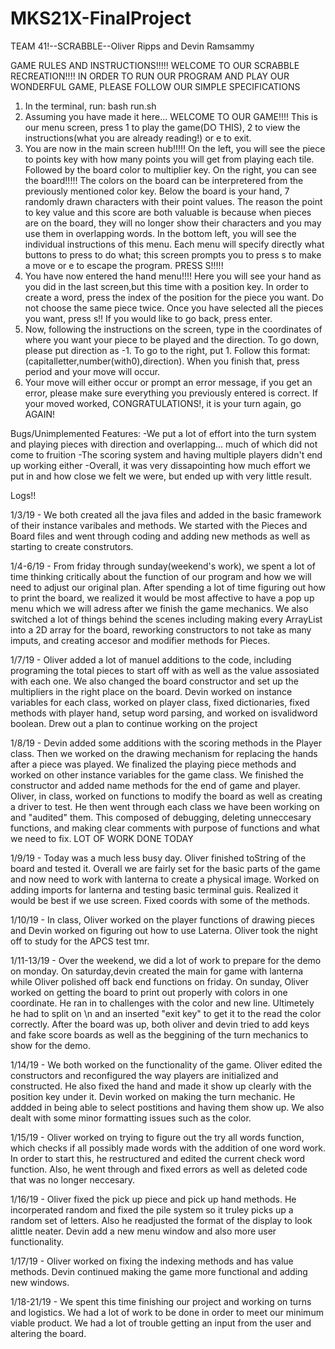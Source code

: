 # MKS21X-FinalProject

TEAM 41!--SCRABBLE--Oliver Ripps and Devin Ramsammy

GAME RULES AND INSTRUCTIONS!!!!!
WELCOME TO OUR SCRABBLE RECREATION!!!!
IN ORDER TO RUN OUR PROGRAM AND PLAY OUR WONDERFUL GAME, PLEASE FOLLOW OUR SIMPLE SPECIFICATIONS

1. In the terminal, run: bash run.sh
2. Assuming you have made it here...  WELCOME TO OUR GAME!!!!
   This is our menu screen, press 1 to play the game(DO THIS), 2 to view the instructions(what you are already reading!) or e to exit.
3. You are now in the main screen hub!!!!! 
   On the left, you will see the piece to points key with how many points you will get from playing each tile. Followed by       the board color to multiplier key.
   On the right, you can see the board!!!!!
   The colors on the board can be interpretered from the previously mentioned color key.
   Below the board is your hand, 7 randomly drawn characters with their point values. The reason the point to key value and      this score are both valuable is because when pieces are on the board, they will no longer show their characters and you may    use them in overlapping words.
   In the bottom left, you will see the individual instructions of this menu. Each menu will specify directly what buttons to    press to do what; this screen prompts you to press s to make a move or e to escape the program.
   PRESS S!!!!!
5. You have now entered the hand menu!!!!
   Here you will see your hand as you did in the last screen,but this time with a position key. In order to create a word,        press the index of the position for the piece you want. Do not choose the same piece twice.
   Once you have selected all the pieces you want, press s!!
   If you would like to go back, press enter.
6. Now, following the instructions on the screen, type in the coordinates of where you want your piece to be played and the      direction. To go down, please put direction as -1. To go to the right, put 1. Follow this format:            (capitalletter,number(with0),direction). When you finish that, press period and your move will occur.
7. Your move will either occur or prompt an error message, if you get an error, please make sure everything you previously entered is correct. If your moved worked, CONGRATULATIONS!, it is your turn again, go AGAIN!

Bugs/Unimplemented Features:
-We put a lot of effort into the turn system and playing pieces with direction and overlapping... much of which did not come to fruition
-The scoring system and having multiple players didn't end up working either
-Overall, it was very dissapointing how much effort we put in and how close we felt we were, but ended up with very little result.



Logs!!

1/3/19 - We both created all the java files and added in the basic framework of their instance varibales and methods. We started with the Pieces and Board files and went through coding and adding new methods as well as starting to create construtors.

1/4-6/19 - From friday through sunday(weekend's work), we spent a lot of time thinking critically about the function of our program and how we will need to adjust our original plan. After spending a lot of time figuring out how to print the board, we realized it would be most affective to have a pop up menu which we will adress after we finish the game mechanics. We also switched a lot of things behind the scenes including making every ArrayList into a 2D array for the board, reworking constructors to not take as many imputs, and creating accesor and modifier methods for Pieces.

1/7/19 - Oliver added a lot of manuel additions to the code, including programing the total pieces to start off with as well as the value assosiated with each one. We also changed the board constructor and set up the multipliers in the right place on the board. Devin worked on instance variables for each class, worked on player class, fixed dictionaries, fixed methods with player hand, setup word parsing, and worked on isvalidword boolean. Drew out a plan to continue working on the project

1/8/19 - Devin added some additions with the scoring methods in the Player class. Then we worked on the drawing mechanism for replacing the hands after a piece was played. We finalized the playing piece methods and worked on other instance variables for the game class. We finished the constructor and added name methods for the end of game and player. Oliver, in class, worked on functions to modify the board as well as creating a driver to test. He then went through each class we have been working on and "audited" them. This composed of debugging, deleting unneccesary functions, and making clear comments with purpose of functions and what we need to fix. LOT OF WORK DONE TODAY

1/9/19 - Today was a much less busy day. Oliver finished toString of the board and tested it. Overall we are fairly set for the basic parts of the game and now need to work with lanterna to create a physical image. Worked on adding imports for lanterna and testing basic terminal guis. Realized it would be best if we use screen. Fixed coords with some of the methods.

1/10/19 - In class, Oliver worked on the player functions of drawing pieces and Devin worked on figuring out how to use Laterna. Oliver took the night off to study for the APCS test tmr.

1/11-13/19 - Over the weekend, we did a lot of work to prepare for the demo on monday. On saturday,devin created the main for game with lanterna while Oliver polished off back end functions on friday. On sunday, Oliver worked on getting the board to print out properly with colors in one coordinate. He ran in to challenges with the color and new line. Ultimetely he had to split on \n and an inserted "exit key" to get it to the read the color correctly. After the board was up, both oliver and devin tried to add keys and fake score boards as well as the beggining of the turn mechanics to show for the demo.

1/14/19 - We both worked on the functionality of the game. Oliver edited the constructors and reconfigured the way players are initialized and constructed. He also fixed the hand and made it show up clearly with the position key under it. Devin worked on making the turn mechanic. He addded in being able to select postitions and having them show up. We also dealt with some minor formatting issues such as the color.

1/15/19 - Oliver worked on trying to figure out the try all words function, which checks if all possibly made words with the addition of one word work. In order to start this, he restructured and edited the current check word function. Also, he went through and fixed errors as well as deleted code that was no longer neccesary. 

1/16/19 - Oliver fixed the pick up piece and pick up hand methods. He incorperated random and fixed the pile system so it truley picks up a random set of letters. Also he readjusted the format of the display to look alittle neater. Devin add a new menu window and also more user functionality.

1/17/19 - Oliver worked on fixing the indexing methods and has value methods. Devin continued making the game more functional and adding new windows.

1/18-21/19 - We spent this time finishing our project and working on turns and logistics. We had a lot of work to be done in order to meet our minimum viable product. We had a lot of trouble getting an input from the user and altering the board. 
